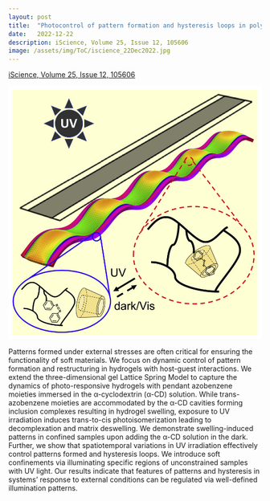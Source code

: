 ```yaml
---
layout: post
title:  "Photocontrol of pattern formation and hysteresis loops in polymer gels with host-guest interactions"
date:   2022-12-22
description: iScience, Volume 25, Issue 12, 105606
image: /assets/img/ToC/iscience_22Dec2022.jpg
---
```


[iScience, Volume 25, Issue 12, 105606](https://www.cell.com/iscience/fulltext/S2589-0042(22)01878-8)

[![iScience](/assets/img/ToC/iscience_22Dec2022.jpg)](https://www.cell.com/iscience/fulltext/S2589-0042(22)01878-8)

<p class="intro"><span class="dropcap">P</span>atterns formed under external stresses are often critical for ensuring the functionality of soft materials. We focus on dynamic control of pattern formation and restructuring in hydrogels with host-guest interactions. We extend the three-dimensional gel Lattice Spring Model to capture the dynamics of photo-responsive hydrogels with pendant azobenzene moieties immersed in the α-cyclodextrin (α-CD) solution. While trans-azobenzene moieties are accommodated by the α-CD cavities forming inclusion complexes resulting in hydrogel swelling, exposure to UV irradiation induces trans-to-cis photoisomerization leading to decomplexation and matrix deswelling. We demonstrate swelling-induced patterns in confined samples upon adding the α-CD solution in the dark. Further, we show that spatiotemporal variations in UV irradiation effectively control patterns formed and hysteresis loops. We introduce soft confinements via illuminating specific regions of unconstrained samples with UV light. Our results indicate that features of patterns and hysteresis in systems’ response to external conditions can be regulated via well-defined illumination patterns.
